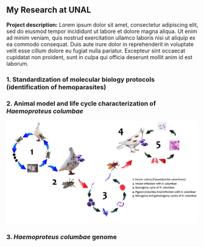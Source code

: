 ## My Research at UNAL

**Project description:** Lorem ipsum dolor sit amet, consectetur adipiscing elit, sed do eiusmod tempor incididunt ut labore et dolore magna aliqua. Ut enim ad minim veniam, quis nostrud exercitation ullamco laboris nisi ut aliquip ex ea commodo consequat. Duis aute irure dolor in reprehenderit in voluptate velit esse cillum dolore eu fugiat nulla pariatur. Excepteur sint occaecat cupidatat non proident, sunt in culpa qui officia deserunt mollit anim id est laborum.

### 1. Standardization of molecular biology protocols (identification of hemoparasites)



### 2. Animal model and life cycle characterization of *Haemoproteus columbae*

<img src="images/life_cycle.png?raw=true"/>

### 3. *Haemoproteus columbae* genome



